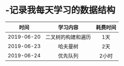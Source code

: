 # -记录我每天学习的数据结构


|时间|学习内容|耗费时间|
|:----:|:----:|:----:|
|2019-06-20|二叉树的构建和遍历| 1天|
|2019-06-23|哈夫曼树|2天|
|2019-06-24|优先队列|2小时|